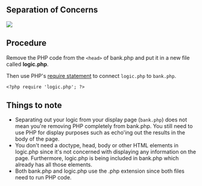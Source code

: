 ## Separation of Concerns

<img src='http://thewc.co.s3.amazonaws.com/challenges/php-separation-of-concerns.jpg'>

## Procedure

Remove the PHP code from the `<head>` of bank.php and put it in a new file called **logic.php**.

Then use PHP's [require statement](http://us3.php.net/require) to connect `logic.php` to `bank.php`.

	<?php require 'logic.php'; ?>

## Things to note

* Separating out your logic from your display page (`bank.php`) does not mean you're removing PHP completely from bank.php. You still need to use PHP for display purposes such as echo'ing out the results in the body of the page.
* You don't need a doctype, head, body or other HTML elements in logic.php since it's not concerned with displaying any information on the page. Furthermore, logic.php is being included in bank.php which already has all those elements.
* Both bank.php and logic.php use the .php extension since both files need to run PHP code.



